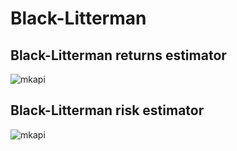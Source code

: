 # Black-Litterman

## Black-Litterman returns estimator
![mkapi](skportfolio.riskreturn.blacklitterman.BlackLittermanReturnsEstimator)

## Black-Litterman risk estimator
![mkapi](skportfolio.riskreturn.blacklitterman.BlackLittermanRiskEstimator)
